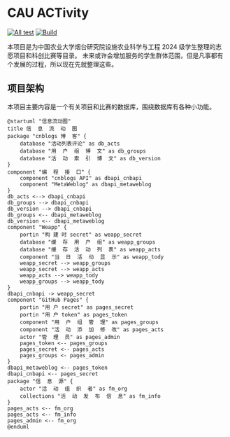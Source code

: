 # CAU ACTivity

[![All test](https://github.com/caufande/act/actions/workflows/test-all.yml/badge.svg)](https://github.com/caufande/act/actions/workflows/test-all.yml)
[![Build](https://github.com/caufande/act/actions/workflows/dobuild.yml/badge.svg)](https://github.com/caufande/act/actions/workflows/dobuild.yml)

<!-- [项目网址](https://caufande.github.io/act/) -->

本项目是为中国农业大学烟台研究院设施农业科学与工程 2024 级学生整理的志愿项目和科创比赛等目录。
未来或许会增加服务的学生群体范围，但是凡事都有个发展的过程，所以现在先就整理这些。

## 项目架构

本项目主要内容是一个有关项目和比赛的数据库，围绕数据库有各种小功能。

```plantuml:docs/arch
@startuml "信息流动图"
title 信  息  流  动  图
package "cnblogs 博  客" {
	database "活动列表评论" as db_acts
	database "用  户  组  博  文" as db_groups
	database "活  动  索  引  博  文" as db_version
}
component "编  程  接  口" {
	component "cnblogs API" as dbapi_cnbapi
	component "MetaWeblog" as dbapi_metaweblog
}
db_acts <--> dbapi_cnbapi
db_groups --> dbapi_cnbapi
db_version --> dbapi_cnbapi
db_groups <-- dbapi_metaweblog
db_version <-- dbapi_metaweblog
component "Weapp" {
	portin "构 建 时 secret" as weapp_secret
	database "缓  存  用  户  组" as weapp_groups
	database "缓  存  活  动  列  表" as weapp_acts
	component "当  日  活  动  显  示" as weapp_tody
	weapp_secret --> weapp_groups
	weapp_secret --> weapp_acts
	weapp_acts --> weapp_tody
	weapp_groups --> weapp_tody
}
dbapi_cnbapi -> weapp_secret
component "GitHub Pages" {
	portin "用 户 secret" as pages_secret
	portin "用 户 token" as pages_token
	component "用  户  组  管  理" as pages_groups
	component "活  动  添  加  修  改" as pages_acts
	actor "管  理  员" as pages_admin
	pages_token <-- pages_groups
	pages_secret <-- pages_acts
	pages_groups <- pages_admin
}
dbapi_metaweblog <-- pages_token
dbapi_cnbapi <-- pages_secret
package "信  息  源" {
	actor "活  动  组  织  者" as fm_org
	collections "活  动  发  布  信  息" as fm_info
}
pages_acts <-- fm_org
pages_acts <-- fm_info
pages_admin <-- fm_org
@enduml
```
